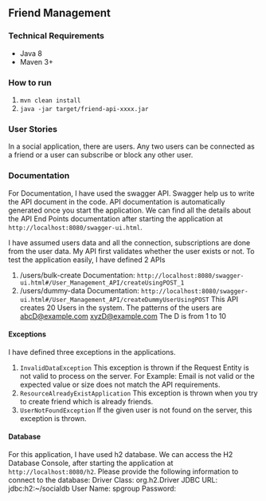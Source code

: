 ## Friend Management ##

### Technical Requirements
- Java 8
- Maven 3+

### How to run
1. `mvn clean install`
2. `java -jar target/friend-api-xxxx.jar`

### User Stories
In a social application, there are users. Any two users can be connected as a friend or a user can subscribe or block any other user. 

### Documentation
For Documentation, I have used the swagger API. Swagger help us to write the API document in the code. 
API documentation is automatically generated once you start the application.
We can find all the details about the API End Points documentation after starting the application  at `http://localhost:8080/swagger-ui.html`.

I have assumed users data and all the connection, subscriptions are done from the user data. My API first validates whether the user exists or not. To test the application easily, I have defined 2 APIs 
1. /users/bulk-create
	Documentation: `http://localhost:8080/swagger-ui.html#/User_Management_API/createUsingPOST_1`
2. /users/dummy-data
	Documentation: `http://localhost:8080/swagger-ui.html#/User_Management_API/createDummyUserUsingPOST`
	This API creates 20 Users in the system. The patterns of the users are
	abcD@example.com
	xyzD@example.com
	The D is from 1 to 10
	
#### Exceptions
I have defined three exceptions in the applications.
1. `InvalidDataException` This exception is thrown if the Request Entity is not valid to process on the server. 
For Example: Email is not valid or the expected value or size does not match the API requirements.
2. `ResourceAlreadyExistApplication` This exception is thrown when you try to create friend which is already friends.
3. `UserNotFoundException` If the given user is not found on the server, this exception is thrown.

#### Database
For this application, I have used h2 database. We can access the H2 Database Console, after starting the application 
at `http://localhost:8080/h2`.
Please provide the following information to connect to the database:
	Driver Class: org.h2.Driver
	JDBC URL: jdbc:h2:~/socialdb
	User Name: spgroup
	Password:
	





